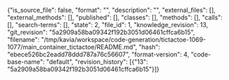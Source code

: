 {"is_source_file": false, "format": "", "description": "", "external_files": [], "external_methods": [], "published": [], "classes": [], "methods": [], "calls": [], "search-terms": [], "state": 2, "file_id": 1, "knowledge_revision": 13, "git_revision": "5a2909a58ba09342f192b3051d06461cffca6b15", "filename": "/tmp/kavia/workspace/code-generation/tictactoe-1069-1077/main_container_tictactoe/README.md", "hash": "ebece526bc2eadd78ddd787a76c56607", "format-version": 4, "code-base-name": "default", "revision_history": [{"13": "5a2909a58ba09342f192b3051d06461cffca6b15"}]}